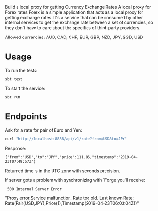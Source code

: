 Build a local proxy for getting Currency Exchange Rates
A local proxy for Forex rates
Forex is a simple application that acts as a local proxy for getting exchange rates. It's a service that can be consumed by other internal services to get the exchange rate between a set of currencies, so they don't have to care about the specifics of third-party providers.

Allowed currencies: AUD, CAD, CHF, EUR, GBP, NZD, JPY, SGD, USD

# Usage
To run the tests:
```
sbt test
```
To start the service:
```
sbt run
```
# Endpoints

Ask for a rate for pair of Euro and Yen:
```bash
curl "http://localhost:8888/api/v1/rate?from=USD&to=JPY"
```
Response:
```
{"from":"USD","to":"JPY","price":111.86,"timestamp":"2019-04-23T07:49:57Z"}
```

Returned time is in the UTC zone with seconds precision.

If server gots a problem with synchronizing with 1Forge you'll receive:
```
 500 Internal Server Error
```
"Proxy error.Service malfunction. Rate too old. Last known Rate: Rate(Pair(USD,JPY),Price(1),Timestamp(2019-04-23T06:03:04Z))"


